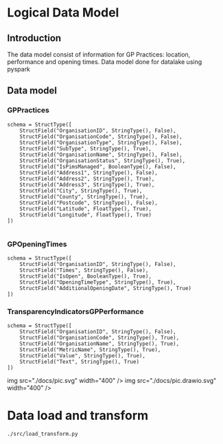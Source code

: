 # Logical Data Model

## Introduction

The data model consist of information for GP Practices: location, performance and opening times. 
Data model done for datalake using pyspark

## Data model

### GPPractices

```
schema = StructType([
    StructField("OrganisationID", StringType(), False),
    StructField("OrganisationCode", StringType(), False),
    StructField("OrganisationType", StringType(), False),
    StructField("SubType", StringType(), True),
    StructField("OrganisationName", StringType(), False),
    StructField("OrganisationStatus", StringType(), True),
    StructField("IsPimsManaged", BooleanType(), False),
    StructField("Address1", StringType(), False),
    StructField("Address2", StringType(), True),
    StructField("Address3", StringType(), True),
    StructField("City", StringType(), True),
    StructField("County", StringType(), True),
    StructField("Postcode", StringType(), False),
    StructField("Latitude", FloatType(), True),
    StructField("Longitude", FloatType(), True)
])


```
### GPOpeningTimes

```
schema = StructType([
    StructField("OrganisationID", StringType(), False),
    StructField("Times", StringType(), False),
    StructField("IsOpen", BooleanType(), True),
    StructField("OpeningTimeType", StringType(), True),
    StructField("AdditionalOpeningDate", StringType(), True)
])

```
### TransparencyIndicatorsGPPerformance

```
schema = StructType([
    StructField("OrganisationID", StringType(), False),
    StructField("OrganisationCode", StringType(), True),
    StructField("OrganisationName", StringType(), True),
    StructField("MetricName", StringType(), True),
    StructField("Value", StringType(), True),
    StructField("Text", StringType(), True)
])

```
img src="./docs/pic.svg" width="400" />
img src="./docs/pic.drawio.svg" width="400" />


# Data load and transform


```
./src/load_transform.py
```
